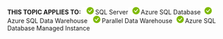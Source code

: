 <Token>**THIS TOPIC APPLIES TO:** ![yes](media/yes.png)SQL Server![yes](media/yes.png)Azure SQL Database![yes](media/yes.png)Azure SQL Data Warehouse ![yes](media/yes.png)Parallel Data Warehouse![yes](media/yes.png)Azure SQL Database Managed Instance </Token>

